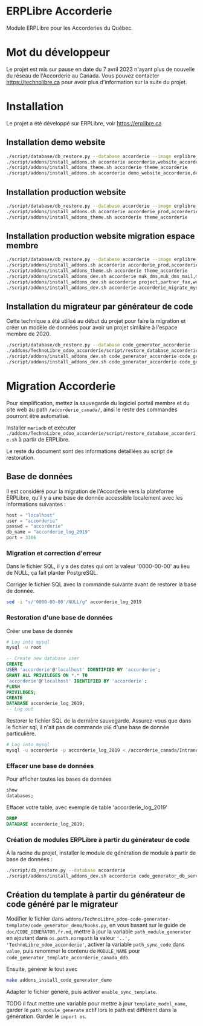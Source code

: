 # ERPLibre Accorderie

Module ERPLibre pour les Accorderies du Québec.

# Mot du développeur

Le projet est mis sur pause en date du 7 avril 2023 n'ayant plus de nouvelle du réseau de l'Accorderie au Canada. Vous
pouvez contacter https://technolibre.ca pour avoir plus d'information sur la suite du projet.

# Installation

Le projet a été développé sur ERPLibre, voir https://erplibre.ca

## Installation demo website

```bash
./script/database/db_restore.py --database accorderie --image erplibre_website_crm
./script/addons/install_addons.sh accorderie accorderie,website_accorderie,accorderie_data,website_chat_accorderie,base_fontawesome,website_no_crawler,smile_website_login_as
./script/addons/install_addons_theme.sh accorderie theme_accorderie
./script/addons/install_addons.sh accorderie demo_website_accorderie,demo_accorderie,demo_website_chat_accorderie
```

## Installation production website

```bash
./script/database/db_restore.py --database accorderie --image erplibre_website_crm
./script/addons/install_addons.sh accorderie accorderie_prod,accorderie_approbation,website_accorderie,website_chat_accorderie,accorderie_data,base_fontawesome,website_no_crawler,smile_website_login_as
./script/addons/install_addons_theme.sh accorderie theme_accorderie
```

## Installation production website migration espace membre

```bash
./script/database/db_restore.py --database accorderie --image erplibre_website_crm
./script/addons/install_addons.sh accorderie accorderie_prod,accorderie_approbation,website_accorderie,website_chat_accorderie,accorderie_data,base_fontawesome,website_no_crawler,smile_website_login_as
./script/addons/install_addons_theme.sh accorderie theme_accorderie
./script/addons/install_addons_dev.sh accorderie muk_dms,muk_dms_mail,muk_dms_thumbnails,muk_dms_view,muk_web_preview_audio,muk_web_preview_csv,muk_web_preview_image,muk_web_preview_markdown,muk_web_preview_msoffice,muk_web_preview_opendocument,muk_web_preview_rst,muk_web_preview_text,muk_web_preview_video,res_company_active
./script/addons/install_addons_dev.sh accorderie project,partner_fax,website,membership,membership_extension,accorderie_prod
./script/addons/install_addons_dev.sh accorderie accorderie_migrate_mysql
```

## Installation du migrateur par générateur de code

Cette technique a été utilisé au début du projet pour faire la migration et créer un modèle de données pour avoir un
projet similaire à l'espace membre de 2020.

```bash
./script/database/db_restore.py --database code_generator_accorderie
./addons/TechnoLibre_odoo_accorderie/script/restore_database_accorderie.sh
./script/addons/install_addons_dev.sh code_generator_accorderie code_generator_portal
./script/addons/install_addons_dev.sh code_generator_accorderie code_generator_migrator_accorderie
```

# Migration Accorderie

Pour simplification, mettez la sauvegarde du logiciel portail membre et du site web au path `/accorderie_canada/`, ainsi
le reste des commandes pourront être automatisé.

Installer `mariadb` et exécuter `./addons/TechnoLibre_odoo_accorderie/script/restore_database_accorderie.sh` à partir de
ERPLibre.

Le reste du document sont des informations détaillées au script de restoration.

## Base de données

Il est considéré pour la migration de l'Accorderie vers la plateforme ERPLibre, qu'il y a une base de donnée accessible
localement avec les informations suivantes :

```python
host = "localhost"
user = "accorderie"
passwd = "accorderie"
db_name = "accorderie_log_2019"
port = 3306
```

### Migration et correction d'erreur

Dans le fichier SQL, il y a des dates qui ont la valeur '0000-00-00' au lieu de NULL, ça fait planter PostgreSQL.

Corriger le fichier SQL avec la commande suivante avant de restorer la base de donnée.

```bash
sed -i "s/'0000-00-00'/NULL/g" accorderie_log_2019
```

### Restoration d'une base de données

Créer une base de donnée

```bash
# Log into mysql
mysql -u root
```

```sql
-- Create new database user
CREATE
USER 'accorderie'@'localhost' IDENTIFIED BY 'accorderie';
GRANT ALL PRIVILEGES ON *.* TO
'accorderie'@'localhost' IDENTIFIED BY 'accorderie';
FLUSH
PRIVILEGES;
CREATE
DATABASE accorderie_log_2019;
-- Log out
```

Restorer le fichier SQL de la dernière sauvegarde. Assurez-vous que dans le fichier sql, il n'ait pas de commande `USE`
d'une base de donnée particulière.

```bash
# Log into mysql
mysql -u accorderie -p accorderie_log_2019 < /accorderie_canada/Intranet/accorder_AccorderieIntranet_20200826.sql
```

### Effacer une base de données

Pour afficher toutes les bases de données

```sql
show
databases;
```

Effacer votre table, avec exemple de table 'accorderie_log_2019'

```sql
DROP
DATABASE accorderie_log_2019;
```

### Création de modules ERPLibre à partir du générateur de code

À la racine du projet, installer le module de génération de module à partir de base de données :

```bash
./script/db_restore.py --database accorderie
./script/addons/install_addons_dev.sh accorderie code_generator_db_servers
```

## Création du template à partir du générateur de code généré par le migrateur

Modifier le fichier dans `addons/TechnoLibre_odoo-code-generator-template/code_generator_demo/hooks.py`, en vous basant
sur le guide de `doc/CODE_GENERATOR.fr.md`, mettre à jour la variable `path_module_generator` en ajoutant
dans `os.path.normpath` la valeur `'..', 'TechnoLibre_odoo_accorderie'`, activer la variable `path_sync_code`
dans `value`, puis renommer le contenu de `MODULE_NAME` pour `code_generator_template_accorderie_canada_ddb`.

Ensuite, générer le tout avec

```bash
make addons_install_code_generator_demo
```

Adapter le fichier généré, puis activer `enable_sync_template`.

TODO il faut mettre une variable pour mettre à jour `template_model_name`, garder le `path_module_generate` actif lors
le path est différent dans la génération. Garder le `import os`.